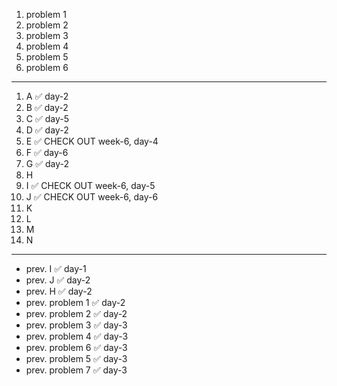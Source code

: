 1. problem 1    
2. problem 2   
3. problem 3    
4. problem 4   
5. problem 5    
6. problem 6    

---

1. A  ✅ day-2
2. B  ✅ day-2
3. C  ✅ day-5
4. D  ✅ day-2
5. E  ✅ CHECK OUT week-6, day-4
6. F  ✅ day-6
7. G  ✅ day-2
8. H
9. I  ✅ CHECK OUT week-6, day-5
10. J ✅ CHECK OUT week-6, day-6
11. K
12. L
13. M
14. N

--- 

- prev. I  ✅ day-1
- prev. J  ✅ day-2
- prev. H  ✅ day-2
- prev. problem 1  ✅ day-2
- prev. problem 2  ✅ day-2
- prev. problem 3  ✅ day-3
- prev. problem 4  ✅ day-3
- prev. problem 6  ✅ day-3
- prev. problem 5  ✅ day-3
- prev. problem 7  ✅ day-3